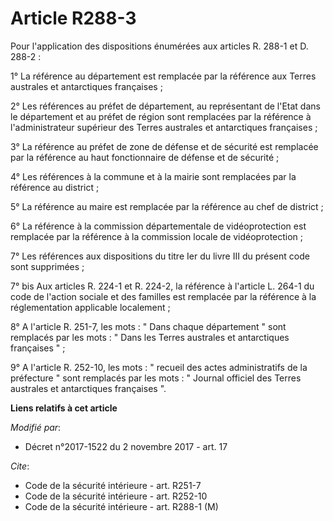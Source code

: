 # Article R288-3

Pour l'application des dispositions énumérées aux articles R. 288-1 et D. 288-2 :

1° La référence au département est remplacée par la référence aux Terres australes et antarctiques françaises ;

2° Les références au préfet de département, au représentant de l'Etat dans le département et au préfet de région sont
remplacées par la référence à l'administrateur supérieur des Terres australes et antarctiques françaises ;

3° La référence au préfet de zone de défense et de sécurité est remplacée par la référence au haut fonctionnaire de défense
et de sécurité ;

4° Les références à la commune et à la mairie sont remplacées par la référence au district ;

5° La référence au maire est remplacée par la référence au chef de district ;

6° La référence à la commission départementale de vidéoprotection est remplacée par la référence à la commission locale de
vidéoprotection ;

7° Les références aux dispositions du titre Ier du livre III du présent code sont supprimées ;

7° bis Aux articles R. 224-1 et R. 224-2, la référence à l'article L. 264-1 du code de l'action sociale et des familles est
remplacée par la référence à la réglementation applicable localement ;

8° A l'article R. 251-7, les mots : " Dans chaque département " sont remplacés par les mots : " Dans les Terres australes et
antarctiques françaises " ;

9° A l'article R. 252-10, les mots : " recueil des actes administratifs de la préfecture " sont remplacés par les mots : "
Journal officiel des Terres australes et antarctiques françaises ".

**Liens relatifs à cet article**

_Modifié par_:

  - Décret n°2017-1522 du 2 novembre 2017 - art. 17

_Cite_:

  - Code de la sécurité intérieure - art. R251-7
  - Code de la sécurité intérieure - art. R252-10
  - Code de la sécurité intérieure - art. R288-1 (M)

